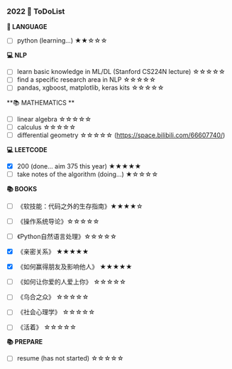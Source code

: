 ### 2022  🚩 ToDoList

**📰 LANGUAGE**

* [ ] python (learning...) ★★☆☆☆

**💻 NLP**

* [ ] learn basic knowledge in ML/DL (Stanford CS224N lecture) ☆☆☆☆☆
* [ ] find a specific research area in NLP ☆☆☆☆☆
* [ ] pandas, xgboost, matplotlib, keras kits  ☆☆☆☆☆

**📚 MATHEMATICS **

* [ ] linear algebra ☆☆☆☆☆
* [ ] calculus ☆☆☆☆☆
* [ ] differential geometry ☆☆☆☆☆  (https://space.bilibili.com/66607740/) 

**💻 LEETCODE**

* [x] 200 (done... aim 375 this year) ★★★★★
* [ ] take notes of the algorithm (doing...) ★☆☆☆☆

**📚 BOOKS**

* [ ] 《软技能：代码之外的生存指南》★★★★☆
* [ ] 《操作系统导论》☆☆☆☆☆
* [ ] 《Python自然语言处理》☆☆☆☆☆
* [x] 《亲密关系》 ★★★★★
* [x] 《如何赢得朋友及影响他人》 ★★★★★
* [ ] 《如何让你爱的人爱上你》 ☆☆☆☆☆
* [ ] 《乌合之众》 ☆☆☆☆☆
* [ ] 《社会心理学》 ☆☆☆☆☆
* [ ] 《活着》 ☆☆☆☆☆


**📚 PREPARE**

* [ ] resume (has not started) ☆☆☆☆☆



